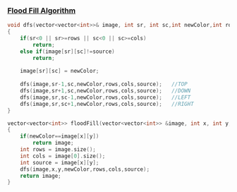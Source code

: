 ### [Flood Fill Algorithm](https://www.codingninjas.com/studio/problems/flood-fill-algorithm_8230806?challengeSlug=striver-sde-challenge&leftPanelTab=0)

```cpp
void dfs(vector<vector<int>>& image, int sr, int sc,int newColor,int rows,int cols,int source)
{
    if(sr<0 || sr>=rows || sc<0 || sc>=cols)
        return;
    else if(image[sr][sc]!=source)
        return;
    
    image[sr][sc] = newColor;
    
    dfs(image,sr-1,sc,newColor,rows,cols,source);   //TOP
    dfs(image,sr+1,sc,newColor,rows,cols,source);   //DOWN
    dfs(image,sr,sc-1,newColor,rows,cols,source);   //LEFT
    dfs(image,sr,sc+1,newColor,rows,cols,source);   //RIGHT
}

vector<vector<int>> floodFill(vector<vector<int>> &image, int x, int y, int newColor)
{
    if(newColor==image[x][y])
        return image;
    int rows = image.size();
    int cols = image[0].size();
    int source = image[x][y]; 
    dfs(image,x,y,newColor,rows,cols,source);
    return image;
}
```